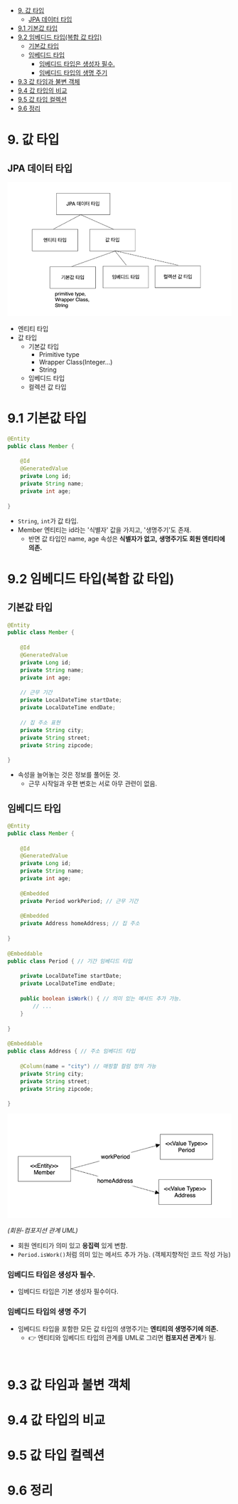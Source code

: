 <!-- TOC -->
* [9. 값 타입](#9-값-타입)
  * [JPA 데이터 타입](#jpa-데이터-타입)
* [9.1 기본값 타입](#91-기본값-타입)
* [9.2 임베디드 타입(복합 값 타입)](#92-임베디드-타입복합-값-타입)
  * [기본값 타입](#기본값-타입)
  * [임베디드 타입](#임베디드-타입)
    * [임베디드 타입은 생성자 필수.](#임베디드-타입은-생성자-필수)
    * [임베디드 타입의 생명 주기](#임베디드-타입의-생명-주기)
* [9.3 값 타임과 불변 객체](#93-값-타임과-불변-객체)
* [9.4 값 타입의 비교](#94-값-타입의-비교)
* [9.5 값 타입 컬렉션](#95-값-타입-컬렉션)
* [9.6 정리](#96-정리)
<!-- TOC -->

# 9. 값 타입

## JPA 데이터 타입

![img.png](img/ch09/img.png)

- 엔티티 타입
- 값 타입
    - 기본값 타입
        - Primitive type
        - Wrapper Class(Integer...)
        - String
    - 임베디드 타입
    - 컬렉션 값 타입


# 9.1 기본값 타입

```java
@Entity
public class Member {

    @Id
    @GeneratedValue
    private Long id;
    private String name;
    private int age;

}
```

- `String`, `int`가 값 타입.
- Member 엔티티는 id라는 '식별자' 값을 가지고, '생명주기'도 존재.
  - 반면 값 타입인 name, age 속성은 **식별자가 없고,** **생명주기도 회원 엔티티에 의존.**


# 9.2 임베디드 타입(복합 값 타입)

## 기본값 타입

```java
@Entity
public class Member {

    @Id
    @GeneratedValue
    private Long id;
    private String name;
    private int age;
    
    // 근무 기간
    private LocalDateTime startDate;
    private LocalDateTime endDate;
    
    // 집 주소 표현
    private String city;
    private String street;
    private String zipcode;

}
```

- 속성을 늘어놓는 것은 정보를 풀어둔 것.
  - 근무 시작일과 우편 변호는 서로 아무 관련이 없음.

## 임베디드 타입

```java
@Entity
public class Member {

    @Id
    @GeneratedValue
    private Long id;
    private String name;
    private int age;

    @Embedded
    private Period workPeriod; // 근무 기간

    @Embedded
    private Address homeAddress; // 집 주소

}

@Embeddable
public class Period { // 기간 임베디드 타입

    private LocalDateTime startDate;
    private LocalDateTime endDate;

    public boolean isWork() { // 의미 있는 메서드 추가 가능.
        // ... 
    }

}

@Embeddable
public class Address { // 주소 임베디드 타입

    @Column(name = "city") // 매핑할 컬럼 정의 가능
    private String city;
    private String street;
    private String zipcode;

}
```

![img_1.png](img/ch09/img_1.png)

_(회원-컴포지션 관계 UML)_

- 회원 엔티티가 의미 있고 **응집력** 있게 변함.
- `Period.isWork()`처럼 의미 있는 메서드 추가 가능. (객체지향적인 코드 작성 가능)

### 임베디드 타입은 생성자 필수.

- 임베디드 타입은 기본 생성자 필수이다.

### 임베디드 타입의 생명 주기

- 임베디드 타입을 포함한 모든 값 타입의 생명주기는 **엔티티의 생명주기에 의존.**
  - 👉 엔티티와 임베디드 타입의 관계를 UML로 그리면 **컴포지션 관계**가 됨.

<br>

# 9.3 값 타임과 불변 객체
# 9.4 값 타입의 비교
# 9.5 값 타입 컬렉션
# 9.6 정리